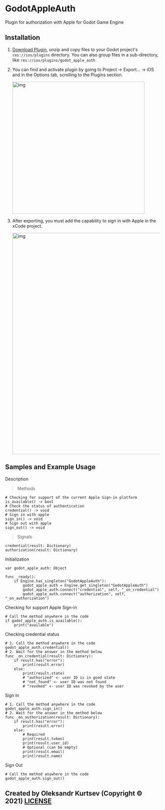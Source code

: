 # GodotAppleAuth
Plugin for authorization with Apple for Godot Game Engine

## Installation

1. [Download Plugin](https://github.com/kurtsev0103/godot-apple-auth/releases/download/1.0.0/GodotAppleAuth_plugin.zip), unzip and copy files to your Godot project's ```res://ios/plugins``` directory. You can also group files in a sub-directory, like ```res://ios/plugins/godot_apple_auth```
2. You can find and activate plugin by going to Project -> Export... -> iOS and in the Options tab, scrolling to the Plugins section.

	<img width="430" alt="img" src="https://user-images.githubusercontent.com/27446881/132978224-f9024d35-fb54-46d6-85db-3a6e8fae036b.png">
3. After exporting, you must add the capability to sign in with Apple in the xCode project.

	<img width="720" alt="img" src="https://user-images.githubusercontent.com/27446881/132984240-309b2f13-06f7-44fa-b568-19024c2960d6.png">

## Samples and Example Usage

Description

> Methods
```gdscript
# Checking for support of the current Apple Sign-in platform 
is_available() -> bool
# Check the status of authentication
credential() -> void
# Sign in with apple
sign_in() -> void
# Sign out with apple
sign_out() -> void
```

> Signals
```gdscript
credential(result: Dictionary)
authorization(result: Dictionary)
```

Initialization
```gdscript
var godot_apple_auth: Object

func _ready():
	if Engine.has_singleton("GodotAppleAuth"):
		godot_apple_auth = Engine.get_singleton("GodotAppleAuth")
		godot_apple_auth.connect("credential", self, "_on_credential")
		godot_apple_auth.connect("authorization", self, "_on_authorization")
```

Checking for support Apple Sign-in
```gdscript
# Call the method anywhere in the code
if godot_apple_auth.is_available():
	print("available")
```

Checking credential status
```gdscript
# 1. Call the method anywhere in the code
godot_apple_auth.credential()
# 2. Wait for the answer in the method below
func _on_credential(result: Dictionary):
	if result.has("error"):
		print(result.error)
	else:
		print(result.state)
		# "authorized" <- user ID is in good state
		# "not_found" <- user ID was not found
		# "revoked" <- user ID was revoked by the user
```

Sign In
```gdscript
# 1. Call the method anywhere in the code
godot_apple_auth.sign_in()
# 2. Wait for the answer in the method below
func _on_authorization(result: Dictionary):
	if result.has("error"):
		print(result.error)
	else:
		# Required
		print(result.token)
		print(result.user_id)
		# Optional (can be empty)
		print(result.email)
		print(result.name)
```

Sign Out
```gdscript
# Call the method anywhere in the code
godot_apple_auth.sign_out()
```

## Created by Oleksandr Kurtsev (Copyright © 2021) [LICENSE](https://github.com/kurtsev0103/godot-apple-auth/blob/main/LICENSE)
